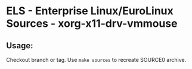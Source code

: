 # ELS - Enterprise Linux/EuroLinux Sources - xorg-x11-drv-vmmouse
 
## Usage:
  Checkout branch or tag. Use `make sources` to recreate  SOURCE0 archive.
